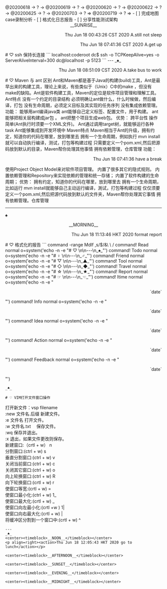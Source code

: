 <link rel="stylesheet"  type="text/css" href="./css/activity.css"/>
<TODO>@20200618 → ? → @20200619 → ? → @20200620 → ? → @20200622 → ? → @20200625 → ? → @20200703 → ? ⇒ @20200719 → ? ⇒ </TODO>
- [ ] 完成地图case录制分析   
- [ ] 格式化日志报告   
- [ ] 分享性能测试架构   

<center><timeblock>__SUNRISE__</timeblock></center>
<p align="right"><action>Thu Jun 18 00:43:26 CST 2020 A.still not sleep</action></p>
<p align="right"><action>Thu Jun 18 07:41:36 CST 2020 A.get up</action></p> 
# ♡ ssh 保持长连接
```
localhost:coderoot dc$ ssh -o TCPKeepAlive=yes -o ServerAliveInterval=300  dc@localhost -p 5123
```
---
_♠_
<p align="right"><action>Thu Jun 18 08:51:09 CST 2020 A.take bus to work</action></p>
# ♡ Maven 与 ant 区别    
Ant和Maven都是基于Java的构建(build)工具，Ant是最早出来的构建工具，理论上来说，有些类似于（Unix）C中的make ，但没有make的缺陷。Ant是软件构建工具，Maven的定位是软件项目管理和理解工具。     
Ant特点  
没有一个约定的目录结构 必须明确让ant做什么，什么时候做，然后编译，打包 没有生命周期，必须定义目标及其实现的任务序列 没有集成依赖管理。  
功能：  
能够用ant编译java类  
ant能够自己定义标签、配置文件，用于构建。  
ant能够把相关层构建成jar包 。  
ant把整个项目生成web包。  
优势：  
跨平台性  
操作简单(Ant执行时须要一个XML文件)。  
Ant通过调用target树，就能够运行各种task  
Ant能够集成到开发环境中  
Maven特点  
Maven相当于Ant的升级，拥有约定，知道你的代码在哪里，放到哪里去 拥有一个生命周期，例如执行 mvn install 就可以自动执行编译，测试，打包等构建过程 只需要定义一个pom.xml,然后把源码放到默认的目录，Maven帮你处理其他事情 拥有依赖管理，仓库管理  
功能：  
<p align="right"><action>Thu Jun 18 07:41:36 have a break</action></p>
使用Project Object Model来对软件项目管理。  
内置了很多其它的隐式规则。  
内置依赖管理和Repository来实现依赖的管理和统一存储；  
内置了软件构建的生命周期；  
优势：  
拥有约定，知道你的代码在哪里，放到哪里去  
拥有一个生命周期，比如运行 mvn install就能够自己主动运行编译，測试，打包等构建过程  
仅仅须要定义一个pom.xml,然后把源代码放到默认的文件夹，Maven帮你处理其它事情  
拥有依赖管理。仓库管理    

---
_♠_
<center><timeblock>__MORNING__</timeblock></center>
<p align=right><action>Thu Jun 18 11:13:46 HKT 2020 format report</action></p>
# ♡ 格式化的报告
```
command -range Mdlf <line1>,<line2>s/$/&\ \ /
command! Read       normal o<C-R>=system('echo -n -e "# ♡   \n\n---\n_♠_"')<CR>
command! Todo       normal o<C-R>=system('echo -n -e "# ♀   \n\n---\n_♂_"')<CR>
command! Friend     normal o<C-R>=system('echo -n -e "# ▽   \n\n---\n_▲_"')<CR>
command! Tool       normal o<C-R>=system('echo -n -e "# ◇   \n\n---\n_◆_"')<CR>
command! Travel     normal o<C-R>=system('echo -n -e "# ☆   \n\n---\n_★_"')<CR>
command! Report     normal o<C-R>=system('echo -n -e "# ☞   \n\n---\n_☜_"')<CR>
command! Itime      normal o<C-R>=system('echo -n -e "<p align="right"><timestamp>`date`</timestamp></p>"')<CR>
command! Info       normal o<C-R>=system('echo -n -e "<p align="right"><info>`date`</info></p>"')<CR>
command! Idea       normal o<C-R>=system('echo -n -e "<p align="right"><idea>`date`</idea></p>"')<CR>
command! Action     normal o<C-R>=system('echo -n -e "<p align="right"><action>`date`</action></p>"')<CR>
command! Feedback   normal o<C-R>=system('echo -n -e "<p align="right"><feedback>`date`</feedback></p>"')<CR>

```
_♠_  

# ♡ VIM打开文件窗口操作  
```
打开新文件：vsp filename  
:new 文件名.后缀    新建文件。  
:e 文件名    打开文件。  
:w 文件名.txt 　保存文件。  
:wq    保存并退出。  
:x    退出，如果文件更改则保存。  
新建窗口:（crtl + w） n  
分割窗口:(ctrl + w) s  
垂直分割窗口:(ctrl + w) v  
关闭当前窗口:(ctrl + w) c  
关闭其它窗口:(ctrl + w) o  
向上轮换窗口:(ctrl + w) R  
向下轮换窗口:(crtl + w) r  
使窗口等宽:(crtl + w) =  
使窗口最小化:(ctrl + w) 1_    
使窗口最大化:(crtl + w) _  
使窗口向左最小化:(crtl +w ) 1|  
使窗口向右最大化:(crtl + w) |  
将缓冲区分割到一个窗口中:(crtl + w) ^  
```
---
_♠_
<center><timeblock>__NOON__</timeblock></center>
<p align=right><action>Thu Jun 18 12:05:43 HKT 2020 go to lunch</action></p>

<center><timeblock>__AFTERNOON__</timeblock></center>

<center><timeblock>__SUNSET__</timeblock></center>

<center><timeblock>__EVENING__</timeblock></center>

<center><timeblock>__MIDNIGHT__</timeblock></center>

